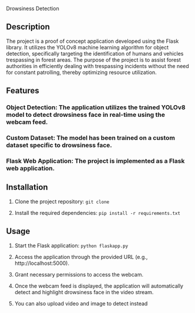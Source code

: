 Drowsiness Detection

## Description
The project is a proof of concept application developed using the Flask library. It utilizes the YOLOv8 machine learning algorithm for object detection, specifically targeting the identification of humans and vehicles trespassing in forest areas. The purpose of the project is to assist forest authorities in efficiently dealing with trespassing incidents without the need for constant patrolling, thereby optimizing resource utilization.

## Features
### Object Detection: The application utilizes the trained YOLOv8 model to detect drowsiness face in real-time using the webcam feed.
### Custom Dataset: The model has been trained on a custom dataset specific to drowsiness face.
### Flask Web Application: The project is implemented as a Flask web application.

## Installation
1. Clone the project repository:
 `git clone`
 
2. Install the required dependencies:
 `pip install -r requirements.txt`
 
## Usage
1. Start the Flask application:
 `python flaskapp.py`
 
2. Access the application through the provided URL (e.g., http://localhost:5000).

3. Grant necessary permissions to access the webcam.

4. Once the webcam feed is displayed, the application will automatically detect and highlight drowsiness face in the video stream.

5. You can also upload video and image to detect instead
